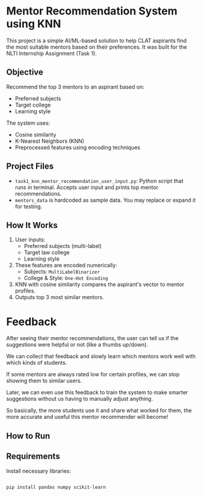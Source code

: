 #  Mentor Recommendation System using KNN

This project is a simple AI/ML-based solution to help CLAT aspirants find the most suitable mentors based on their preferences. It was built for the NLTI Internship Assignment (Task 1).


##  Objective

Recommend the top 3 mentors to an aspirant based on:
- Preferred subjects
- Target college
- Learning style

The system uses:
- Cosine similarity
- K-Nearest Neighbors (KNN)
- Preprocessed features using encoding techniques

##  Project Files

- `task1_knn_mentor_recommendation_user_input.py`: Python script that runs in terminal. Accepts user input and prints top mentor recommendations.
- `mentors_data` is hardcoded as sample data. You may replace or expand it for testing.


## How It Works

1. User inputs:
   - Preferred subjects (multi-label)
   - Target law college
   - Learning style
2. These features are encoded numerically:
   - Subjects: `MultiLabelBinarizer`
   - College & Style: `One-Hot Encoding`
3. KNN with cosine similarity compares the aspirant's vector to mentor profiles.
4. Outputs top 3 most similar mentors.
   
# Feedback

After seeing their mentor recommendations, the user can tell us if the suggestions were helpful or not (like a thumbs up/down).

We can collect that feedback and slowly learn which mentors work well with which kinds of students.

If some mentors are always rated low for certain profiles, we can stop showing them to similar users.

Later, we can even use this feedback to train the system to make smarter suggestions without us having to manually adjust anything.

So basically, the more students use it and share what worked for them, the more accurate and useful this mentor recommender will become!


##  How to Run

## Requirements
Install necessary libraries:
```bash

pip install pandas numpy scikit-learn

